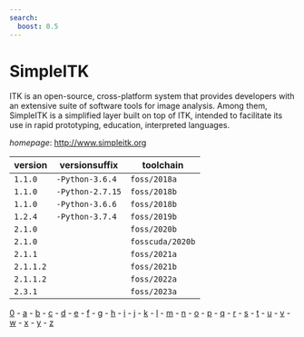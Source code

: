 ```yaml
---
search:
  boost: 0.5
---
```

# SimpleITK

ITK is an open-source, cross-platform system that provides developers with an extensive suite of  software tools for image analysis. Among them, SimpleITK is a simplified layer built on top of ITK, intended to  facilitate its use in rapid prototyping, education, interpreted languages.

*homepage*: <http://www.simpleitk.org>

version | versionsuffix | toolchain
--------|---------------|----------
``1.1.0`` | ``-Python-3.6.4`` | ``foss/2018a``
``1.1.0`` | ``-Python-2.7.15`` | ``foss/2018b``
``1.1.0`` | ``-Python-3.6.6`` | ``foss/2018b``
``1.2.4`` | ``-Python-3.7.4`` | ``foss/2019b``
``2.1.0`` |  | ``foss/2020b``
``2.1.0`` |  | ``fosscuda/2020b``
``2.1.1`` |  | ``foss/2021a``
``2.1.1.2`` |  | ``foss/2021b``
``2.1.1.2`` |  | ``foss/2022a``
``2.3.1`` |  | ``foss/2023a``

[0](../0/index.md) - [a](../a/index.md) - [b](../b/index.md) - [c](../c/index.md) - [d](../d/index.md) - [e](../e/index.md) - [f](../f/index.md) - [g](../g/index.md) - [h](../h/index.md) - [i](../i/index.md) - [j](../j/index.md) - [k](../k/index.md) - [l](../l/index.md) - [m](../m/index.md) - [n](../n/index.md) - [o](../o/index.md) - [p](../p/index.md) - [q](../q/index.md) - [r](../r/index.md) - [s](../s/index.md) - [t](../t/index.md) - [u](../u/index.md) - [v](../v/index.md) - [w](../w/index.md) - [x](../x/index.md) - [y](../y/index.md) - [z](../z/index.md)


